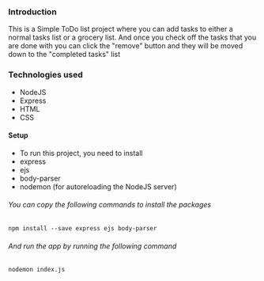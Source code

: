 ### Introduction
This is a Simple ToDo list project where you can add tasks to either a normal tasks list or a grocery list. And once you check off the tasks that you are done with you can click the "remove" button and they will be moved down to the "completed tasks" list

### Technologies used
* NodeJS
* Express
* HTML
* CSS

#### Setup
* To run this project, you need to install
* express
* ejs
* body-parser
* nodemon (for autoreloading the NodeJS server)

###### You can copy the following commands to install the packages
```
npm install --save express ejs body-parser
```
###### And run the app by running the following command
```
nodemon index.js
```